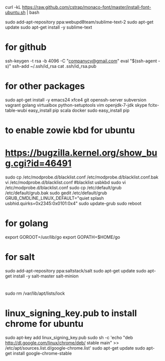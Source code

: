 curl -kL https://raw.github.com/cstrap/monaco-font/master/install-font-ubuntu.sh | bash

sudo add-apt-repository ppa:webupd8team/sublime-text-2
sudo apt-get update
sudo apt-get install -y sublime-text

# for github
ssh-keygen -t rsa -b 4096 -C "companycy@gmail.com"
eval "$(ssh-agent -s)"
ssh-add ~/.ssh/id_rsa
cat .ssh/id_rsa.pub 

# for other packages
sudo apt-get install -y emacs24 xfce4 git openssh-server subversion vagrant golang virtualbox python-setuptools vim  openjdk-7-jdk skype fcitx-table-wubi 
easy_install pip scala docker
sudo easy_install pip

# to enable zowie kbd for ubuntu
# https://bugzilla.kernel.org/show_bug.cgi?id=46491
sudo cp /etc/modprobe.d/blacklist.conf /etc/modprobe.d/blacklist.conf.bak
vi /etc/modprobe.d/blacklist.conf
#blacklist usbkbd
sudo vi /etc/modprobe.d/blacklist.conf
sudo cp  /etc/default/grub  /etc/default/grub.bak
sudo gedit /etc/default/grub
GRUB_CMDLINE_LINUX_DEFAULT="quiet splash usbhid.quirks=0x2345:0x0101:0x4"
sudo update-grub
sudo reboot

# for golang
export GOROOT=/usr/lib/go
export GOPATH=$HOME/go

# for salt
sudo add-apt-repository ppa:saltstack/salt
sudo apt-get update
sudo apt-get install -y salt-master salt-minion

# 
sudo rm /var/lib/apt/lists/lock

# linux_signing_key.pub to install chrome for ubuntu
sudo apt-key add linux_signing_key.pub
sudo sh -c 'echo "deb http://dl.google.com/linux/chrome/deb/ stable main" >> /etc/apt/sources.list.d/google-chrome.list'
sudo apt-get update
sudo apt-get install google-chrome-stable




